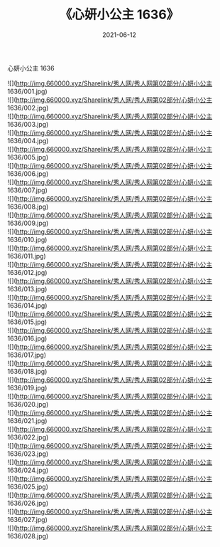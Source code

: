 ﻿---
layout: post
title:  《心妍小公主 1636》
date:   2021-06-12
img: http://img.660000.xyz/Sharelink/秀人网/秀人网第02部分/心妍小公主 1636/000.jpg
categories: [美女, 清纯, 唯美]
---

心妍小公主 1636

  ![](http://img.660000.xyz/Sharelink/秀人网/秀人网第02部分/心妍小公主 1636/001.jpg) <br> ![](http://img.660000.xyz/Sharelink/秀人网/秀人网第02部分/心妍小公主 1636/002.jpg) <br> ![](http://img.660000.xyz/Sharelink/秀人网/秀人网第02部分/心妍小公主 1636/003.jpg) <br> ![](http://img.660000.xyz/Sharelink/秀人网/秀人网第02部分/心妍小公主 1636/004.jpg) <br> ![](http://img.660000.xyz/Sharelink/秀人网/秀人网第02部分/心妍小公主 1636/005.jpg) <br> ![](http://img.660000.xyz/Sharelink/秀人网/秀人网第02部分/心妍小公主 1636/006.jpg) <br> ![](http://img.660000.xyz/Sharelink/秀人网/秀人网第02部分/心妍小公主 1636/007.jpg) <br> ![](http://img.660000.xyz/Sharelink/秀人网/秀人网第02部分/心妍小公主 1636/008.jpg) <br> ![](http://img.660000.xyz/Sharelink/秀人网/秀人网第02部分/心妍小公主 1636/009.jpg) <br> ![](http://img.660000.xyz/Sharelink/秀人网/秀人网第02部分/心妍小公主 1636/010.jpg) <br> ![](http://img.660000.xyz/Sharelink/秀人网/秀人网第02部分/心妍小公主 1636/011.jpg) <br> ![](http://img.660000.xyz/Sharelink/秀人网/秀人网第02部分/心妍小公主 1636/012.jpg) <br> ![](http://img.660000.xyz/Sharelink/秀人网/秀人网第02部分/心妍小公主 1636/013.jpg) <br> ![](http://img.660000.xyz/Sharelink/秀人网/秀人网第02部分/心妍小公主 1636/014.jpg) <br> ![](http://img.660000.xyz/Sharelink/秀人网/秀人网第02部分/心妍小公主 1636/015.jpg) <br> ![](http://img.660000.xyz/Sharelink/秀人网/秀人网第02部分/心妍小公主 1636/016.jpg) <br> ![](http://img.660000.xyz/Sharelink/秀人网/秀人网第02部分/心妍小公主 1636/017.jpg) <br> ![](http://img.660000.xyz/Sharelink/秀人网/秀人网第02部分/心妍小公主 1636/018.jpg) <br> ![](http://img.660000.xyz/Sharelink/秀人网/秀人网第02部分/心妍小公主 1636/019.jpg) <br> ![](http://img.660000.xyz/Sharelink/秀人网/秀人网第02部分/心妍小公主 1636/020.jpg) <br> ![](http://img.660000.xyz/Sharelink/秀人网/秀人网第02部分/心妍小公主 1636/021.jpg) <br> ![](http://img.660000.xyz/Sharelink/秀人网/秀人网第02部分/心妍小公主 1636/022.jpg) <br> ![](http://img.660000.xyz/Sharelink/秀人网/秀人网第02部分/心妍小公主 1636/023.jpg) <br> ![](http://img.660000.xyz/Sharelink/秀人网/秀人网第02部分/心妍小公主 1636/024.jpg) <br> ![](http://img.660000.xyz/Sharelink/秀人网/秀人网第02部分/心妍小公主 1636/025.jpg) <br> ![](http://img.660000.xyz/Sharelink/秀人网/秀人网第02部分/心妍小公主 1636/026.jpg) <br> ![](http://img.660000.xyz/Sharelink/秀人网/秀人网第02部分/心妍小公主 1636/027.jpg) <br> ![](http://img.660000.xyz/Sharelink/秀人网/秀人网第02部分/心妍小公主 1636/028.jpg) <br>